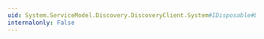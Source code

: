 ```yaml
---
uid: System.ServiceModel.Discovery.DiscoveryClient.System#IDisposable#Dispose
internalonly: False
---
```

